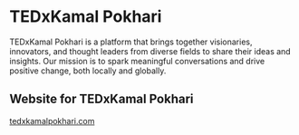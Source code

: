 
# TEDxKamal Pokhari

TEDxKamal Pokhari is a platform that brings together visionaries, innovators, and thought leaders from diverse fields to share their ideas and insights. Our mission is to spark meaningful conversations and drive positive change, both locally and globally.

## Website for TEDxKamal Pokhari

[tedxkamalpokhari.com](https://tedxkamalpokhari.vercel.app/)
